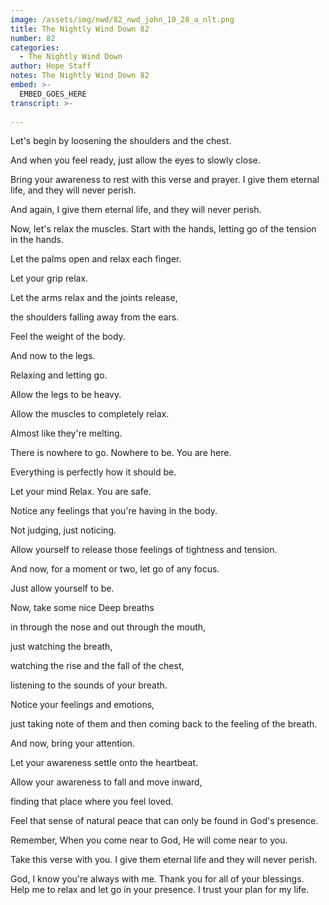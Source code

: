 ```yaml
---
image: /assets/img/nwd/82_nwd_john_10_28_a_nlt.png
title: The Nightly Wind Down 82
number: 82
categories:
  - The Nightly Wind Down
author: Hope Staff
notes: The Nightly Wind Down 82
embed: >-
  EMBED_GOES_HERE
transcript: >-
  
---
```

Let's begin by loosening the shoulders and the chest.

And when you feel ready, just allow the eyes to slowly close.

Bring your awareness to rest with this verse and prayer. I give them eternal life, and they will never perish.

And again, I give them eternal life, and they will never perish.

Now, let's relax the muscles. Start with the hands, letting go of the tension in the hands.

Let the palms open and relax each finger.

Let your grip relax.

Let the arms relax and the joints release,

the shoulders falling away from the ears.

Feel the weight of the body.

And now to the legs.

Relaxing and letting go.

Allow the legs to be heavy.

Allow the muscles to completely relax.

Almost like they're melting.

There is nowhere to go. Nowhere to be. You are here.

Everything is perfectly how it should be.

Let your mind Relax. You are safe.

Notice any feelings that you're having in the body.

Not judging, just noticing.

Allow yourself to release those feelings of tightness and tension.

And now, for a moment or two, let go of any focus.

Just allow yourself to be.

Now, take some nice Deep breaths

in through the nose and out through the mouth,

just watching the breath,

watching the rise and the fall of the chest,

listening to the sounds of your breath.

Notice your feelings and emotions,

just taking note of them and then coming back to the feeling of the breath.

And now, bring your attention.

Let your awareness settle onto the heartbeat.

Allow your awareness to fall and move inward,

finding that place where you feel loved.

Feel that sense of natural peace that can only be found in God's presence.

Remember, When you come near to God, He will come near to you.

Take this verse with you. I give them eternal life and they will never perish.

God, I know you're always with me. Thank you for all of your blessings. Help me to relax and let go in your presence. I trust your plan for my life.

